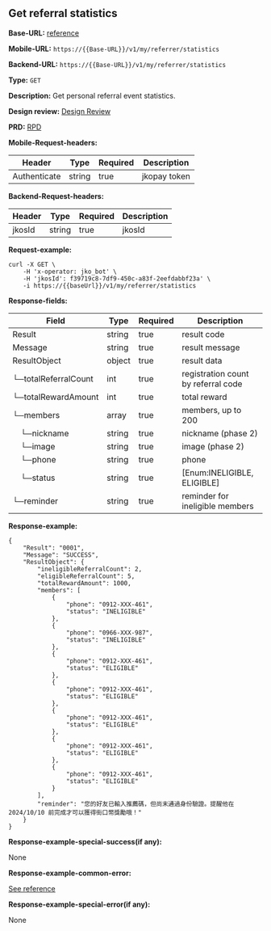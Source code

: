 #
## Get referral statistics

**Base-URL:** [reference](https://jkopay.atlassian.net/wiki/spaces/RD4/pages/53215233/jkopay-referral-svc+Base-URL+reference)

**Mobile-URL:** `https://{{Base-URL}}/v1/my/referrer/statistics`

**Backend-URL:** `https://{{Base-URL}}/v1/my/referrer/statistics`

**Type:** `GET`

**Description:** Get personal referral event statistics.

**Design review:** [Design Review](https://jkopay.atlassian.net/wiki/spaces/RD4/pages/33424007/referral+code+Design+Review)

**PRD:** [RPD](https://jkopay.atlassian.net/wiki/spaces/PM/pages/29687846)

**Mobile-Request-headers:**

| Header       | Type   | Required | Description  |
|--------------|--------|----------|--------------|
| Authenticate | string | true     | jkopay token |

**Backend-Request-headers:**

| Header | Type   | Required | Description |
|--------|--------|----------|-------------|
| jkosId | string | true     | jkosId      |

**Request-example:**
```
curl -X GET \
    -H 'x-operator: jko_bot' \
    -H 'jkosId': f39719c8-7df9-450c-a83f-2eefdabbf23a' \
    -i https://{{baseUrl}}/v1/my/referrer/statistics
```

**Response-fields:**

| Field                | Type   | Required | Description                         |
|----------------------|--------|----------|-------------------------------------|
| Result               | string | true     | result code                         |
| Message              | string | true     | result message                      |
| ResultObject         | object | true     | result data                         |
| └─totalReferralCount | int    | true     | registration count by referral code |
| └─totalRewardAmount  | int    | true     | total reward                        |
| └─members            | array  | true     | members, up to 200                  |
| &emsp;└─nickname     | string | true     | nickname (phase 2)                  |
| &emsp;└─image        | string | true     | image (phase 2)                     |
| &emsp;└─phone        | string | true     | phone                               |
| &emsp;└─status       | string | true     | [Enum:INELIGIBLE, ELIGIBLE]         |
| └─reminder           | string | true     | reminder for ineligible members     |

**Response-example:**
```
{
    "Result": "0001",
    "Message": "SUCCESS",
    "ResultObject": {
        "ineligibleReferralCount": 2,
        "eligibleReferralCount": 5,
        "totalRewardAmount": 1000,
        "members": [
            {
                "phone": "0912-XXX-461",
                "status": "INELIGIBLE"
            },
            {
                "phone": "0966-XXX-987",
                "status": "INELIGIBLE"
            },
            {
                "phone": "0912-XXX-461",
                "status": "ELIGIBLE"
            },
            {
                "phone": "0912-XXX-461",
                "status": "ELIGIBLE"
            },
            {
                "phone": "0912-XXX-461",
                "status": "ELIGIBLE"
            },
            {
                "phone": "0912-XXX-461",
                "status": "ELIGIBLE"
            },
            {
                "phone": "0912-XXX-461",
                "status": "ELIGIBLE"
            }
        ],
        "reminder": "您的好友已輸入推薦碼，但尚末通過身份驗證。提醒他在 2024/10/10 前完成才可以獲得街口幣獎勵哦！"
    }
}
```

**Response-example-special-success(if any):**

None

**Response-example-common-error:**

[See reference](https://jkopay.atlassian.net/wiki/spaces/RD4/pages/29852060/jkopay-app-svc+result+code)

**Response-example-special-error(if any):**

None